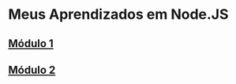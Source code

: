 # Meus Aprendizados em Node.JS

## [Módulo 1](https://github.com/ianAraujj/Dominando-Node.js/wiki/Modulo-01)

## [Módulo 2](https://github.com/ianAraujj/Dominando-Node.js/wiki/Modulo-02)
